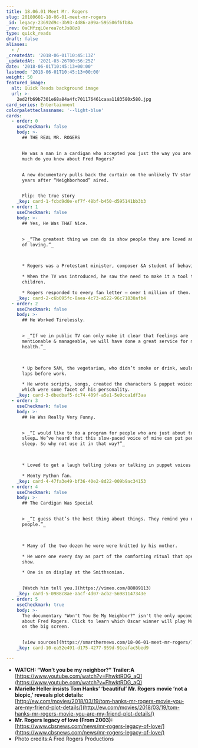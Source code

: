 ```yaml
---
title: 18.06.01 Meet Mr. Rogers
slug: 20180601-18-06-01-meet-mr-rogers
_id: legacy-23692d9c-3b93-4d86-a99a-595506f6fb8a
_rev: 0aCMfzqL0erea7otJs88z8
type: quick_reads
draft: false
aliases:
  - /
_createdAt: '2018-06-01T10:45:13Z'
_updatedAt: '2021-03-26T00:56:25Z'
date: '2018-06-01T10:45:13+00:00'
lastmod: '2018-06-01T10:45:13+00:00'
weight: 50
featured_image:
  alt: Quick Reads background image
  url: >-
    2ed2fb69b7301e68a84a4fc701176461caaa1183580x580.jpg
card_series: Entertainment
colorpaletteclassname: '--light-blue'
cards:
  - order: 0
    useCheckmark: false
    body: >-
      ## THE REAL MR. ROGERS


      He was a man in a cardigan who accepted you just the way you are. But how
      much do you know about Fred Rogers?


      A new documentary pulls back the curtain on the unlikely TV star – 50
      years after “Neighborhood” aired.


      Flip: the true story
    _key: card-1-fcbd9d0e-ef7f-48bf-b450-d595141bb3b3
  - order: 1
    useCheckmark: false
    body: >-
      ## Yes, He Was THAT Nice.


      > _“The greatest thing we can do is show people they are loved and capable
      of loving.”_  
        


      * Rogers was a Protestant minister, composer &A student of behavior.

      * When the TV was introduced, he saw the need to make it a tool to help
      children.

      * Rogers responded to every fan letter – over 1 million of them.
    _key: card-2-c6b095fc-8aea-4c73-a522-96c71838afb4
  - order: 2
    useCheckmark: false
    body: >-
      ## He Worked Tirelessly.


      > _“If we in public TV can only make it clear that feelings are
      mentionable & manageable, we will have done a great service for mental
      health.”_  
        


      * Up before 5AM, the vegetarian, who didn’t smoke or drink, would swim
      laps before work.

      * He wrote scripts, songs, created the characters & puppet voices – all of
      which were some facet of his personality.
    _key: card-3-dbedbaf5-dc74-409f-a5e1-5e9cca1df3aa
  - order: 3
    useCheckmark: false
    body: >-
      ## He Was Really Very Funny.


      > _“I would like to do a program for people who are just about to go to
      sleep… We’ve heard that this slow-paced voice of mine can put people to
      sleep. So why not use it in that way?”_  
        


      * Loved to get a laugh telling jokes or talking in puppet voices at home.

      * Monty Python fan.
    _key: card-4-47fa3e49-bf36-40e2-8d22-009b9ac34153
  - order: 4
    useCheckmark: false
    body: >-
      ## The Cardigan Was Special


      > _“I guess that’s the best thing about things. They remind you of
      people.”_  
        


      * Many of the two dozen he wore were knitted by his mother.

      * He wore one every day as part of the comforting ritual that opened the
      show.

      * One is on display at the Smithsonian.


      [Watch him tell you.](https://vimeo.com/88089113)
    _key: card-5-0988c8ae-aacf-4d07-acb2-56981147343e
  - order: 5
    useCheckmark: true
    body: >-
      The documentary "Won't You Be My Neighbor?" isn't the only upcoming movie
      about Fred Rogers. Click to learn which Oscar winner will play Mr. Rogers
      on the big screen.


      [view sources](https://smarthernews.com/18-06-01-meet-mr-rogers/)
    _key: card-10-ea52e491-d175-4277-959d-91eafac5bed9

---
```

* **WATCH: “Won’t you be my neighbor?” Trailer:A**  
[https://www.youtube.com/watch?v=FhwktRDG_aQ](https://www.youtube.com/watch?v=FhwktRDG_aQ)
* **Marielle Heller insists Tom Hanks’ ‘beautiful’ Mr. Rogers movie ‘not a biopic,’ reveals plot details:**  
[http://ew.com/movies/2018/03/19/tom-hanks-mr-rogers-movie-you-are-my-friend-plot-details/](http://ew.com/movies/2018/03/19/tom-hanks-mr-rogers-movie-you-are-my-friend-plot-details/)
* **Mr. Rogers legacy of love (From 2003):**  
[https://www.cbsnews.com/news/mr-rogers-legacy-of-love/](https://www.cbsnews.com/news/mr-rogers-legacy-of-love/)
* Photo credits:A Fred Rogers Productions